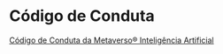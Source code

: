 # Código de Conduta

[Código de Conduta da Metaverso® Inteligência Artificial](https://metaverso.tawk.help/article/c%C3%B3digo-de-conduta)
